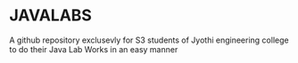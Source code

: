 # JAVALABS
A github repository exclusevly for S3 students of Jyothi engineering college to do their Java Lab Works in an easy manner
